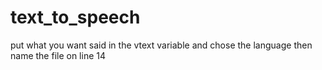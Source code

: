 # text_to_speech

put what you want said in the vtext variable and chose the language then name the file on line 14 
